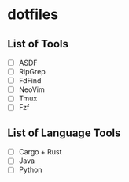 # dotfiles

## List of Tools

- [ ] ASDF
- [ ] RipGrep
- [ ] FdFind 
- [ ] NeoVim
- [ ] Tmux
- [ ] Fzf

## List of Language Tools

- [ ] Cargo + Rust
- [ ] Java
- [ ] Python
